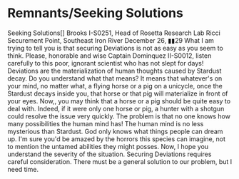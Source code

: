 # Remnants/Seeking Solutions

Seeking Solutions[]
Brooks I-S0251, Head of Rosetta Research Lab
Ricci Securement Point, Southeast Iron River
December 26, ▮▮29
What I am trying to tell you is that securing Deviations is not as easy as you seem to think.
Please, honorable and wise Captain Dominquez II-S0012, listen carefully to this poor, ignorant scientist who has not slept for days! Deviations are the materialization of human thoughts caused by Stardust decay. Do you understand what that means? It means that whatever's on your mind, no matter what, a flying horse or a pig on a unicycle, once the Stardust decays inside you, that horse or that pig will materialize in front of your eyes.
Now,, you may think that a horse or a pig should be quite easy to deal with. Indeed, if it were only one horse or pig, a hunter with a shotgun could resolve the issue very quickly. The problem is that no one knows how many possibilities the human mind has! The human mind is no less mysterious than Stardust. God only knows what things people can dream up. I'm sure you'd be amazed by the horrors this species can imagine, not to mention the untamed abilities they might posses.
Now, I hope you understand the severity of the situation. Securing Deviations requires careful consideration. There must be a general solution to our problem, but I need time.
